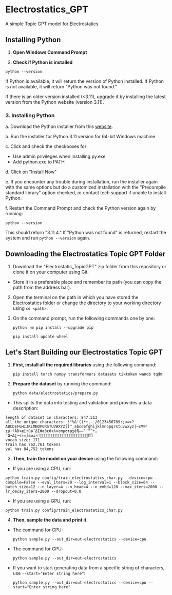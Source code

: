 # Electrostatics_GPT
A simple Topic GPT model for Electrostatics

## Installing Python

1. **Open Windows Command Prompt**

2. **Check if Python is installed**
   
```
python --version
```

If Python is available, it will return the version of Python installed. If Python is not available, it will return "Python was not found."

If there is an older version installed (<3.11), upgrade it by installing the latest version from the Python website (version 3.11).

### 3. **Installing Python**

a. Download the Python installer from this [website](https://www.python.org/downloads/release/python-3114/).

b. Run the installer for Python 3.11 version for 64-bit Windows machine.

c. Click and check the checkboxes for:
   - Use admin privileges when installing py.exe
   - Add python.exe to PATH

d. Click on "Install Now"

e. If you encounter any trouble during installation, run the installer again with the same options but do a customized installation with the "Precompile standard library" option checked, or contact tech support if unable to install Python.

f. Restart the Command Prompt and check the Python version again by running:
   ```
   python --version
   ```
   This should return "3.11.4." If "Python was not found" is returned, restart the system and run `python --version` again.

## Downloading the Electrostatics Topic GPT Folder

1. Download the "Electrostatic_TopicGPT" zip folder from this repository or clone it on your computer using Git.
- Store it in a preferable place and remember its path (you can copy the path from the address bar).

2. Open the terminal on the path in which you have stored the Electrostatics folder or change the directory to your working directory using `cd <path>`.

3. On the command prompt, run the following commands one by one:

   ```
   python -m pip install --upgrade pip
   ```
   
   ```
   pip install update wheel
   ```


## Let's Start Building our Electrostatics Topic GPT

1. **First, install all the required libraries** using the following command:


   ```
   pip install torch numpy transformers datasets tiktoken wandb tqdm
   ```
   
   

2. **Prepare the dataset** by running the command:


   ```
   python data/electrostatics/prepare.py
   ```
- This splits the data into testing and validation and provides a data description:


```
length of dataset in characters: 847,513
all the unique characters: !"%&'()*+,-./0123456789:;<=>?ABCDEFGHIJKLMNOPQRSTUVWXYZ[]^_abcdefghijklmnopqrstuvwxyz|~¢¥®°±µ·ºÅÐ×æî÷üɵˆΔΣΦαδεθκλνοπρστφχḗἤ–—‘’“”•…′Ω→∆∑−√∝∞∫≅≥⊥⋅□ﬁﬂ
vocab size: 171
train has 762,761 tokens
val has 84,752 tokens
```


3. **Then, train the model on your device** using the following command:

- If you are using a CPU, run:

```
python train.py config/train_electrostatics_char.py --device=cpu --compile=False --eval_iters=20 --log_interval=1 --block_size=64 --batch_size=12 --n_layer=4 --n_head=4 --n_embd=128 --max_iters=2000 --lr_decay_iters=2000 --dropout=0.0
```

- If you are using a GPU, run:

```
python train.py config/train_electrostatics_char.py 
```

4. **Then, sample the data and print it**.

- The command for CPU:
   ```
   python sample.py --out_dir=out-electrostatics --device=cpu
   ```

- The command for GPU:
  
   ```
   python sample.py --out_dir=out-electrostatics 
   ```
   
- If you want to start generating data from a specific string of characters, use `--start="Enter string here"`:


    ```
    python sample.py --out_dir=out-electrostatics --device=cpu --start="Enter string here"
    ```

  




